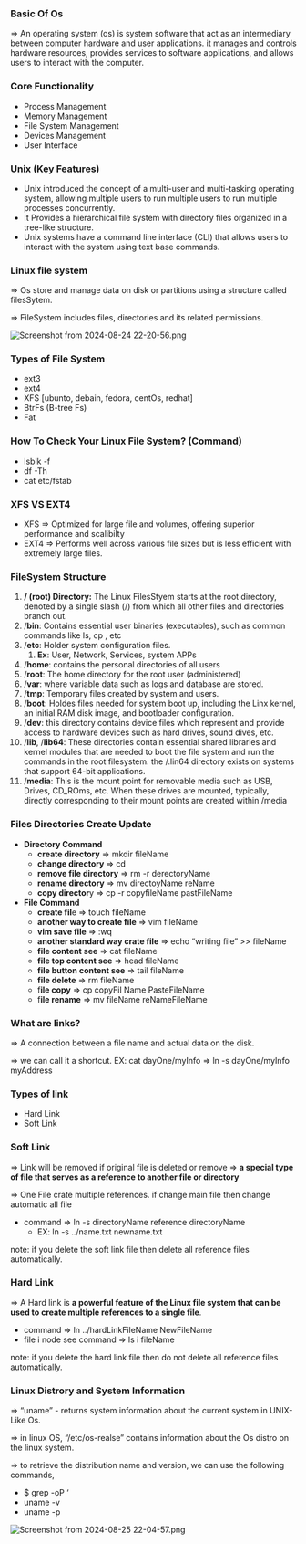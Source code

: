 ### Basic Of Os

⇒ An operating system (os) is system software that act as an intermediary between computer hardware and user applications. it manages and controls hardware resources, provides services to software applications, and allows users to interact with the computer.

### Core Functionality

- Process Management
- Memory Management
- File System Management
- Devices Management
- User Interface

### Unix (Key Features)

- Unix introduced the concept of a multi-user and multi-tasking operating system, allowing multiple users to run multiple users to run multiple processes concurrently.
- It Provides a hierarchical file system with directory files organized in a tree-like structure.
- Unix systems have a command line interface (CLI) that allows users to interact with the system using text base commands.

### Linux file system

⇒ Os store and manage data on disk or partitions using a structure called filesSytem.

⇒ FileSystem includes files, directories and its related permissions.

![Screenshot from 2024-08-24 22-20-56.png](https://i.ibb.co/F0vJx6R/Screenshot-from-2024-08-24-22-20-56.png)

### Types of File System

- ext3
- ext4
- XFS [ubunto, debain, fedora, centOs, redhat]
- BtrFs (B-tree Fs)
- Fat

### How To Check Your Linux File System? (Command)

- lsblk -f
- df -Th
- cat etc/fstab

### XFS VS EXT4

- XFS ⇒ Optimized for large file and volumes, offering superior performance and scalibilty
- EXT4 ⇒ Performs well across various file sizes but is less efficient with extremely large files.

### FileSystem Structure

1. **/ (root) Directory:** The Linux FilesStyem starts at the root directory, denoted by a single slash (/) from which all other files and directories branch out.
2. /**bin**: Contains essential user binaries (executables), such as common commands like ls, cp , etc
3. /**etc**: Holder system configuration files.
   1. **Ex**: User, Network, Services, system APPs
4. /**home**: contains the personal directories of all users
5. /**root**: The home directory for the root user (administered)
6. /**var**: where variable data such as logs and database are stored.
7. /**tmp**: Temporary files created by system and users.
8. /**boot**: Holdes files needed for system boot up, including the Linx kernel, an initial RAM disk image, and bootloader configuration.
9. /**dev**: this directory contains device files which represent and provide access to hardware devices such as hard drives, sound dives, etc.
10. /**lib**, /**lib64**: These directories contain essential shared libraries and kernel modules that are needed to boot the file system and run the commands in the root filesystem. the /.lin64 directory exists on systems that support 64-bit applications.
11. /**media**: This is the mount point for removable media such as USB, Drives, CD_ROms, etc. When these drives are mounted, typically, directly corresponding to their mount points are created within /media

### Files Directories Create Update

- **Directory Command**
  - **create directory** ⇒ mkdir fileName
  - **change directory** ⇒ cd
  - **remove file directory** ⇒ rm -r derectoryName
  - **rename directory** ⇒ mv directoyName reName
  - **copy director**y ⇒ cp -r copyfileName pastFileName
- **File Command**
  - **create fil**e ⇒ touch fileName
  - **another way to create file** ⇒ vim fileName
  - **vim save file** => :wq
  - **another standard way crate file** ⇒ echo “writing file” >> fileName
  - **file content see** ⇒ cat fileName
  - **file top content see** ⇒ head fileName
  - **file button content see** ⇒ tail fileName
  - **file delete** ⇒ rm fileName
  - f**ile copy** ⇒ cp copyFil Name PasteFileName
  - f**ile rename** ⇒ mv fileName reNameFileName

### What are links?

⇒ A connection between a file name and actual data on the disk.

⇒ we can call it a shortcut.
EX: cat dayOne/myInfo ⇒ ln -s dayOne/myInfo myAddress

### Types of link

- Hard Link
- Soft Link

### Soft Link

⇒ Link will be removed if original file is deleted or remove
⇒ **a special type of file that serves as a reference to another file or directory**

⇒ One File crate multiple references. if change main file then change automatic all file

- command ⇒ ln -s directoryName reference directoryName
  - EX: ln -s ../name.txt newname.txt

note: if you delete the soft link file then delete all reference files automatically.

### Hard Link

⇒ A Hard link is **a powerful feature of the Linux file system that can be used to create multiple references to a single file**.

- command ⇒ ln ../hardLinkFileName NewFileName
- file i node see command ⇒ ls i fileName

note: if you delete the hard link file then do not delete all reference files automatically.

### **Linux Distrory and System Information**

⇒ “uname” - returns system information about the current system in UNIX-Like Os.

⇒ in linux OS, “/etc/os-realse” contains information about the Os distro on the linux system.

⇒ to retrieve the distribution name and version, we can use the following commands,

- $ grep -oP ‘
- uname -v
- uname -p

![Screenshot from 2024-08-25 22-04-57.png](https://i.ibb.co/cXqC6kb/Screenshot-from-2024-08-25-22-04-57.png)
